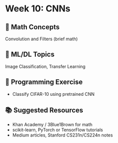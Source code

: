 # Week 10: CNNs

## 🧠 Math Concepts
Convolution and Filters (brief math)

## 🤖 ML/DL Topics
Image Classification, Transfer Learning

## 🧪 Programming Exercise
- Classify CIFAR-10 using pretrained CNN

## 📚 Suggested Resources
- Khan Academy / 3Blue1Brown for math
- scikit-learn, PyTorch or TensorFlow tutorials
- Medium articles, Stanford CS231n/CS224n notes
